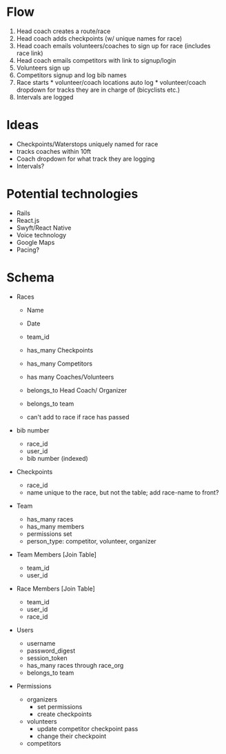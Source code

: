 # Flow
  1. Head coach creates a route/race
  2. Head coach adds checkpoints (w/ unique names for race)
  3. Head coach emails volunteers/coaches to sign up for race (includes race link)
  4. Head coach emails competitors with link to signup/login
  5. Volunteers sign up
  6. Competitors signup and log bib names
  7. Race starts
    * volunteer/coach locations auto log
    * volunteer/coach dropdown for tracks they are in charge of (bicyclists etc.)
  8. Intervals are logged

# Ideas
  * Checkpoints/Waterstops uniquely named for race
  * tracks coaches within 10ft
  * Coach dropdown for what track they are logging
  * Intervals?

# Potential technologies
  * Rails
  * React.js
  * Swyft/React Native
  * Voice technology
  * Google Maps
  * Pacing?

# Schema
  * Races
    * Name
    * Date
    * team_id

    * has_many Checkpoints
    * has_many Competitors
    * has many Coaches/Volunteers

    * belongs_to Head Coach/ Organizer
    * belongs_to team
    * can't add to race if race has passed

  * bib number
    * race_id
    * user_id
    * bib number (indexed)

  * Checkpoints
    * race_id
    * name unique to the race, but not the table; add race-name to front?


  * Team
    * has_many races
    * has_many members
    * permissions set
    * person_type: competitor, volunteer, organizer

  * Team Members [Join Table]
    * team_id
    * user_id

  * Race Members [Join Table]
    * team_id
    * user_id
    * race_id

  * Users
    * username
    * password_digest
    * session_token
    * has_many races through race_org
    * belongs_to team

  * Permissions
    * organizers
      * set permissions
      * create checkpoints
    * volunteers
      * update competitor checkpoint pass
      * change their checkpoint
    * competitors
